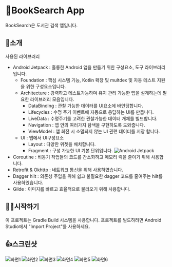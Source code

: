 👀BookSearch App
=================

BookSearch은 도서관 검색 앱입니다.

🙌소개
------------
사용된 라이브러리
* Android Jetpack : 훌륭한 Android 앱을 만들기 위한 구성요소, 도구 라이브러리 입니다.
  * Foundation : 핵심 시스템 기능, Kotlin 확장 및 multdex 및 자동 테스트 지원을 위한 구성요소입니다.
  * Architecture : 강력하고 테스트가능하며 유지 관리 가능한 앱을 설계하는데 필요한 라이브러리 모음입니다.
    * DataBinding : 관찰 가능한 데이터를 UI요소에 바인딩합니다.
    * Lifecycles : 수명 주기 이벤트에 자동으로 응답하는 UI를 만듭니다.
    * LiveData : 수명주기를 고려한 관찰가능한 데이터 개체를 빌드합니다.
    * Navigation : 앱 안의 여러가지 탐색을 구현하도록 도와줍니다.
    * ViewModel : 앱 회전 시 소멸되지 않는 UI 관련 데이터를 저장 합니다. 
  * UI : 앱에서 UI구성요소
    * Layout : 다양한 위젯을 배치합니다.
    * Fragment : 구성 가능한 UI 기본 단위입니다.
![Android Jetpack](screenshots/jetpack_donut.png "Android Jetpack Components")
* Coroutine : 비동기 작업들의 코드를 간소화하고 메모리 릭을 줄이기 위해 사용합니다.
* Retrofit & Okhttp : 네트워크 통신을 위해 사용하였습니다.
* Dagger hilt : 의존성 주입을 위해 쉽고 불필요한 dagger 코드를 줄여주는 hilt를 사용하였습니다.
* Gilde : 이미지를 빠르고 효율적으로 불러오기 위해 사용합니다.

🤷‍♀️시작하기
------------
이 프로젝트는 Gradle Build 시스템을 사용합니다. 프로젝트를 빌드하려면 Android Studio에서 "Import Project"를 사용하세요.

👍스크린샷
-----------
![화면1](screenshots/Screenshot_1.jpg "화면1")
![화면2](screenshots/Screenshot_2.jpg "화면2")
![화면3](screenshots/Screenshot_3.jpg "화면3")
![화면4](screenshots/Screenshot_4.jpg "화면4")
![화면5](screenshots/Screenshot_5.jpg "화면5")
![화면6](screenshots/Screenshot_6.jpg "화면6")
